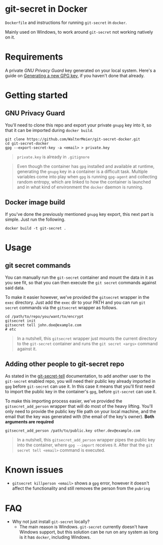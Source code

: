 # git-secret in Docker

`Dockerfile` and instructions for running `git-secret` in `docker`.

Mainly used on Windows, to work around `git-secret` not working natively on it.

# Requirements

A private _GNU Privacy Guard_ key generated on your local system. 
Here's a guide on [Generating a new GPG key](https://help.github.com/articles/generating-a-new-gpg-key/),
if you haven't done that already.

# Getting started

## GNU Privacy Guard

You'll need to clone this repo and export your private `gnupg` key into it,
so that it can be imported during `docker build`.

```shell
git clone https://github.com/WalterMeier/git-secret-docker.git
cd git-secret-docker
gpg --export-secret-key -a <email> > private.key
```

> `private.key` is already in `.gitignore`

> Even though the container has `gpg` installed and available at runtime,
generating the `gnupg` key in a container is a difficult task.
Multiple variables come into play when
`gpg` is running `gpg-agent` and collecting random entropy,
which are linked to how the container is launched
and in what kind of environment the `docker` daemon is running.

## Docker image build

If you've done the previously mentioned `gnupg` key export,
this next part is simple.
Just run the following.

```shell
docker build -t git-secret .
```

# Usage

## git secret commands

You can manually run the `git-secret` container and mount the data in it as you see fit,
so that you can then execute the `git secret` commands against said data. 

To make it easier however, we've provided the `gitsecret` wrapper in the `exec` directory.
Just add the `exec` dir to your PATH and you can run `git secret` commands via
the `gitsecret` wrapper as follows.
```
cd /path/to/repo/you/want/to/encrypt
gitsecret init
gitsecret tell john.doe@example.com
# etc
```
> In a nutshell, this `gitsecret` wrapper just mounts the current directory
to the `git-secret` container and runs the `git secret <args>` command
against it.

## Adding other people to git-secret repo

As stated in the [git-secret-tell](http://git-secret.io/git-secret-tell) documentation,
to add another user to the `git-secret` enabled repo,
you will need their public key already imported in `gpg` before `git-secret`
can use it.
In this case it means that you'll first need to import the public key in the
container's `gpg`, before `git-secret` can use it.

To make this importing process easier, we've provided the `gitsecret_add_person`
wrapper that will do most of the heavy lifting.
You'll only need to provide the public key file path on your local machine,
and the email that the key was generated with (the email of the key's owner).
**Both arguments are required**

```shell
gitsecret_add_person /path/to/public.key other.dev@example.com
```
> In a nutshell, this `gitsecret_add_person` wrapper pipes the public key
into the container, where `gpg --import` receives it. After that the 
`git secret tell <email>` command is executed.

# Known issues
* `gitsecret killperson <email>` shows a `gpg` error,
however it doesn't affect the functionality and still removes the
person from the `pubring`

# FAQ
* Why not just install `git-secret` locally?
    * The main reason is Windows. 
    `git-secret` currently doesn't have Windows support, but this solution 
    can be run on any system as long is it has `docker`, including Windows.